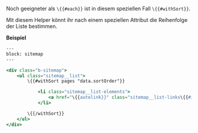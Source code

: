 Noch geeigneter als `\{{#each}}` ist in diesem speziellen Fall `\{{#withSort}}`.

Mit diesem Helper könnt ihr nach einem speziellen Attribut die Reihenfolge der Liste bestimmen.

**Beispiel**

``` hbs
---
block: sitemap
---

<div class="b-sitemap">
	<ul class="sitemap__list">
		\{{#withSort pages "data.sortOrder"}}

			<li class="sitemap__list-elements">
				<a href="\{{autolink}}" class="sitemap__list-links\{{#is ../page.dest this.dest}} is-active\{{/is}}">\{{data.menuLink}}</a>
			</li>

		\{{/withSort}}
	</ul>
</div>

```